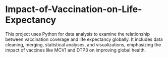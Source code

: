 # Impact-of-Vaccination-on-Life-Expectancy
This project uses Python for data analysis to examine the relationship between vaccination coverage and life expectancy globally. It includes data cleaning, merging, statistical analyses, and visualizations, emphasizing the impact of vaccines like MCV1 and DTP3 on improving global health​.
